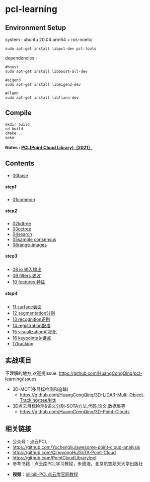 
# pcl-learning 


## Environment Setup

system : ubuntu 20.04 arm64 + ros-noetic

    sudo apt-get install libpcl-dev pcl-tools

dependencies : 

    #boost
    sudo apt-get install libboost-all-dev 

    #eigen3
    sudo apt-get install libeigen3-dev

    #Flann
    sudo apt-get install libflann-dev

## Compile

    mkdir build
    cd build
    cmake ..
    make

**Notes : [PCL(Point Cloud Library)（2021）](https://www.yuque.com/huangzhongqing/pcl)**

## Contents

* [00base](00base)

##### step1

* [01common](01common )

##### step2

* [02kdtree](02kdtree)
* [03octree](03octree)
* [04search](04search)
* [05sample consensus](05sampleconsensus抽样一致性模块)
* [06range-images](06range-images深度图像)

##### step3

* [08 io 输入输出](08IO输入输出)
* [09 filters 滤波](09filters滤波)
* [10 features 特征](10features特征)

##### step4

* [11 surface表面 ](11surface表面 )
* [12 segmentation分割](12segmentation分割)
* [13 recognition识别](13recognition识别)
* [14 registration配准](14registration配准)
* [15 visualization可视化](15visualization可视化)
* [16 keypoints关键点](16keypoints关键点)
* [17tracking](17tracking )


## 实战项目

不理解的地方,欢迎提issue: https://github.com/HuangCongQing/pcl-learning/issues

* 3D-MOT(多目标检测和追踪)
  * https://github.com/HuangCongQing/3D-LIDAR-Multi-Object-Tracking/tree/kitti
* 3D点云目标检测&语义分割-SOTA方法,代码,论文,数据集等
  * https://github.com/HuangCongQing/3D-Point-Clouds

## 相关链接

* 公众号：点云PCL
* https://github.com/Yochengliu/awesome-point-cloud-analysis
* https://github.com/QingyongHu/SoTA-Point-Cloud
* https://github.com/PointCloudLibrary/pcl
* 参考书籍：点云库PCL学习教程，朱德海，北京航空航天大学出版社

- **视频**：[bilibili-PCL点云库官网教程](https://space.bilibili.com/504859351/channel/detail?cid=130387)
